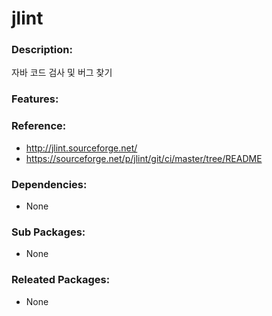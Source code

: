 # jlint

### Description:
자바 코드 검사 및 버그 찾기

### Features:


### Reference:
* http://jlint.sourceforge.net/
* https://sourceforge.net/p/jlint/git/ci/master/tree/README

### Dependencies:
* None

### Sub Packages:
* None

### Releated Packages:
* None